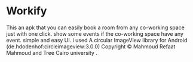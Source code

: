 # Workify
This an apk that you can easily book a room from any co-working space just with one click.
show some events if the co-working space have any event.
simple and easy UI.
i used A circular ImageView library  for Android  (de.hdodenhof:circleimageview:3.0.0)
Copyright ©  Mahmoud Refaat Mahmoud and Tree Cairo university .
